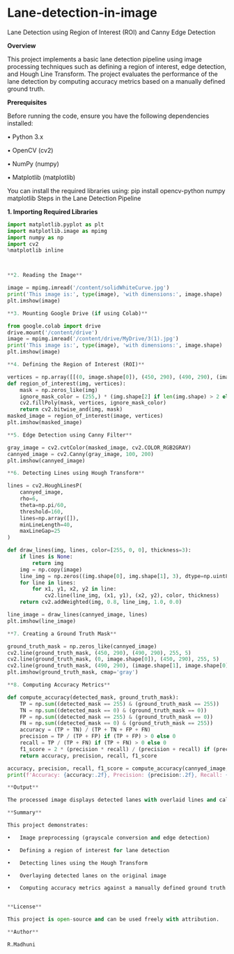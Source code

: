 # Lane-detection-in-image
Lane Detection using Region of Interest (ROI) and Canny Edge Detection

**Overview**


This project implements a basic lane detection pipeline using image processing techniques such as defining a region of interest, edge detection, and Hough Line Transform. The project evaluates the performance of the lane detection by computing accuracy metrics based on a manually defined ground truth.

**Prerequisites**

Before running the code, ensure you have the following dependencies installed:

•	Python 3.x

•	OpenCV (cv2)

•	NumPy (numpy)

•	Matplotlib (matplotlib)

You can install the required libraries using:
pip install opencv-python numpy matplotlib
Steps in the Lane Detection Pipeline

**1. Importing Required Libraries**

```python
import matplotlib.pyplot as plt
import matplotlib.image as mpimg
import numpy as np
import cv2
%matplotlib inline



**2. Reading the Image**

image = mpimg.imread('/content/solidWhiteCurve.jpg')
print('This image is:', type(image), 'with dimensions:', image.shape)
plt.imshow(image)

**3. Mounting Google Drive (if using Colab)**

from google.colab import drive
drive.mount('/content/drive')
image = mpimg.imread('/content/drive/MyDrive/3(1).jpg')
print('This image is:', type(image), 'with dimensions:', image.shape)
plt.imshow(image)

**4. Defining the Region of Interest (ROI)**

vertices = np.array([[(0, image.shape[0]), (450, 290), (490, 290), (image.shape[1], image.shape[0])]], dtype=np.int32)
def region_of_interest(img, vertices):
    mask = np.zeros_like(img)
    ignore_mask_color = (255,) * (img.shape[2] if len(img.shape) > 2 else 1)
    cv2.fillPoly(mask, vertices, ignore_mask_color)
    return cv2.bitwise_and(img, mask)
masked_image = region_of_interest(image, vertices)
plt.imshow(masked_image)

**5. Edge Detection using Canny Filter**

gray_image = cv2.cvtColor(masked_image, cv2.COLOR_RGB2GRAY)
cannyed_image = cv2.Canny(gray_image, 100, 200)
plt.imshow(cannyed_image)

**6. Detecting Lines using Hough Transform**

lines = cv2.HoughLinesP(
    cannyed_image,
    rho=6,
    theta=np.pi/60,
    threshold=160,
    lines=np.array([]),
    minLineLength=40,
    maxLineGap=25
)

def draw_lines(img, lines, color=[255, 0, 0], thickness=3):
    if lines is None:
        return img
    img = np.copy(image)
    line_img = np.zeros((img.shape[0], img.shape[1], 3), dtype=np.uint8)
    for line in lines:
        for x1, y1, x2, y2 in line:
            cv2.line(line_img, (x1, y1), (x2, y2), color, thickness)
    return cv2.addWeighted(img, 0.8, line_img, 1.0, 0.0)

line_image = draw_lines(cannyed_image, lines)
plt.imshow(line_image)

**7. Creating a Ground Truth Mask**

ground_truth_mask = np.zeros_like(cannyed_image)
cv2.line(ground_truth_mask, (450, 290), (490, 290), 255, 5)
cv2.line(ground_truth_mask, (0, image.shape[0]), (450, 290), 255, 5)
cv2.line(ground_truth_mask, (490, 290), (image.shape[1], image.shape[0]), 255, 5)
plt.imshow(ground_truth_mask, cmap='gray')

**8. Computing Accuracy Metrics**

def compute_accuracy(detected_mask, ground_truth_mask):
    TP = np.sum((detected_mask == 255) & (ground_truth_mask == 255))
    TN = np.sum((detected_mask == 0) & (ground_truth_mask == 0))
    FP = np.sum((detected_mask == 255) & (ground_truth_mask == 0))
    FN = np.sum((detected_mask == 0) & (ground_truth_mask == 255))
    accuracy = (TP + TN) / (TP + TN + FP + FN)
    precision = TP / (TP + FP) if (TP + FP) > 0 else 0
    recall = TP / (TP + FN) if (TP + FN) > 0 else 0
    f1_score = 2 * (precision * recall) / (precision + recall) if (precision + recall) > 0 else 0
    return accuracy, precision, recall, f1_score

accuracy, precision, recall, f1_score = compute_accuracy(cannyed_image, ground_truth_mask)
print(f'Accuracy: {accuracy:.2f}, Precision: {precision:.2f}, Recall: {recall:.2f}, F1-Score: {f1_score:.2f}')

**Output**

The processed image displays detected lanes with overlaid lines and calculated accuracy metrics.

**Summary**

This project demonstrates:

•	Image preprocessing (grayscale conversion and edge detection)

•	Defining a region of interest for lane detection

•	Detecting lines using the Hough Transform

•	Overlaying detected lanes on the original image

•	Computing accuracy metrics against a manually defined ground truth


**License**

This project is open-source and can be used freely with attribution.

**Author**

R.Madhuni

